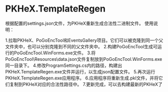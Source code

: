 # PKHeX.TemplateRegen
根据配置的settings.json文件，为PKHeX重新生成合法性二进制文件。
使用说明：

1.拉取PKHeX、PoGoEncTool和EventsGallery项目。它们可以被克隆到同一个父文件夹中，也可以分别克隆到不同的父文件夹中。
2.构建PoGoEncTool生成可运行的PoGoEncTool.WinForms.exe文件。
3.将PoGoEncTool\Resources\data.json文件复制放到PoGoEncTool.WinForms.exe同一目录下。
4.修改ProgramSettings.cs内的路径，构建出PKHeX.TemplateRegen.exe文件并运行，以生成json配置文件。
5.再次运行PKHeX.TemplateRegen.exe应用程序。
6.应用程序将重新生成.pkl文件，并将它们复制到PKHeX对应的合法性路径中。
7.更新完成，可以去构建最新的PKHeX了
